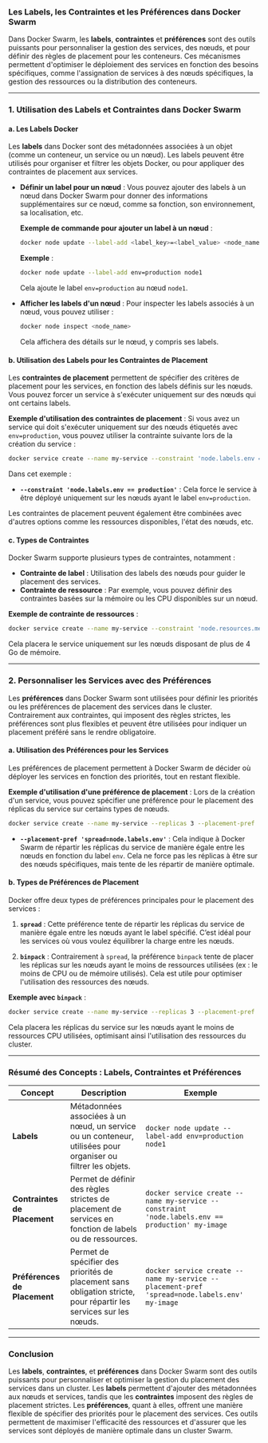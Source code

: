 ### **Les Labels, les Contraintes et les Préférences dans Docker Swarm**

Dans Docker Swarm, les **labels**, **contraintes** et **préférences** sont des outils puissants pour personnaliser la gestion des services, des nœuds, et pour définir des règles de placement pour les conteneurs. Ces mécanismes permettent d'optimiser le déploiement des services en fonction des besoins spécifiques, comme l'assignation de services à des nœuds spécifiques, la gestion des ressources ou la distribution des conteneurs.

---

### **1. Utilisation des Labels et Contraintes dans Docker Swarm**

#### **a. Les Labels Docker**

Les **labels** dans Docker sont des métadonnées associées à un objet (comme un conteneur, un service ou un nœud). Les labels peuvent être utilisés pour organiser et filtrer les objets Docker, ou pour appliquer des contraintes de placement aux services.

- **Définir un label pour un nœud** :
  Vous pouvez ajouter des labels à un nœud dans Docker Swarm pour donner des informations supplémentaires sur ce nœud, comme sa fonction, son environnement, sa localisation, etc.

  **Exemple de commande pour ajouter un label à un nœud** :
  ```bash
  docker node update --label-add <label_key>=<label_value> <node_name>
  ```

  **Exemple** :
  ```bash
  docker node update --label-add env=production node1
  ```

  Cela ajoute le label `env=production` au nœud `node1`.

- **Afficher les labels d'un nœud** :
  Pour inspecter les labels associés à un nœud, vous pouvez utiliser :
  ```bash
  docker node inspect <node_name>
  ```

  Cela affichera des détails sur le nœud, y compris ses labels.

#### **b. Utilisation des Labels pour les Contraintes de Placement**

Les **contraintes de placement** permettent de spécifier des critères de placement pour les services, en fonction des labels définis sur les nœuds. Vous pouvez forcer un service à s'exécuter uniquement sur des nœuds qui ont certains labels.

**Exemple d'utilisation des contraintes de placement** :
Si vous avez un service qui doit s'exécuter uniquement sur des nœuds étiquetés avec `env=production`, vous pouvez utiliser la contrainte suivante lors de la création du service :

```bash
docker service create --name my-service --constraint 'node.labels.env == production' my-image
```

Dans cet exemple :
- **`--constraint 'node.labels.env == production'`** : Cela force le service à être déployé uniquement sur les nœuds ayant le label `env=production`.

Les contraintes de placement peuvent également être combinées avec d'autres options comme les ressources disponibles, l'état des nœuds, etc.

#### **c. Types de Contraintes**

Docker Swarm supporte plusieurs types de contraintes, notamment :
- **Contrainte de label** : Utilisation des labels des nœuds pour guider le placement des services.
- **Contrainte de ressource** : Par exemple, vous pouvez définir des contraintes basées sur la mémoire ou les CPU disponibles sur un nœud.
  
**Exemple de contrainte de ressources** :
```bash
docker service create --name my-service --constraint 'node.resources.memory > 4GB' my-image
```

Cela placera le service uniquement sur les nœuds disposant de plus de 4 Go de mémoire.

---

### **2. Personnaliser les Services avec des Préférences**

Les **préférences** dans Docker Swarm sont utilisées pour définir les priorités ou les préférences de placement des services dans le cluster. Contrairement aux contraintes, qui imposent des règles strictes, les préférences sont plus flexibles et peuvent être utilisées pour indiquer un placement préféré sans le rendre obligatoire.

#### **a. Utilisation des Préférences pour les Services**

Les préférences de placement permettent à Docker Swarm de décider où déployer les services en fonction des priorités, tout en restant flexible.

**Exemple d'utilisation d'une préférence de placement** :
Lors de la création d'un service, vous pouvez spécifier une préférence pour le placement des réplicas du service sur certains types de nœuds.

```bash
docker service create --name my-service --replicas 3 --placement-pref 'spread=node.labels.env' my-image
```

- **`--placement-pref 'spread=node.labels.env'`** : Cela indique à Docker Swarm de répartir les réplicas du service de manière égale entre les nœuds en fonction du label `env`. Cela ne force pas les réplicas à être sur des nœuds spécifiques, mais tente de les répartir de manière optimale.

#### **b. Types de Préférences de Placement**

Docker offre deux types de préférences principales pour le placement des services :

1. **`spread`** : Cette préférence tente de répartir les réplicas du service de manière égale entre les nœuds ayant le label spécifié. C’est idéal pour les services où vous voulez équilibrer la charge entre les nœuds.

2. **`binpack`** : Contrairement à `spread`, la préférence `binpack` tente de placer les réplicas sur les nœuds ayant le moins de ressources utilisées (ex : le moins de CPU ou de mémoire utilisés). Cela est utile pour optimiser l'utilisation des ressources des nœuds.

**Exemple avec `binpack`** :
```bash
docker service create --name my-service --replicas 3 --placement-pref 'binpack=node.resources.cpu' my-image
```

Cela placera les réplicas du service sur les nœuds ayant le moins de ressources CPU utilisées, optimisant ainsi l'utilisation des ressources du cluster.

---

### **Résumé des Concepts : Labels, Contraintes et Préférences**

| **Concept**               | **Description**                                                                                              | **Exemple**                                                                                           |
|---------------------------|--------------------------------------------------------------------------------------------------------------|-------------------------------------------------------------------------------------------------------|
| **Labels**                 | Métadonnées associées à un nœud, un service ou un conteneur, utilisées pour organiser ou filtrer les objets.   | `docker node update --label-add env=production node1`                                                 |
| **Contraintes de Placement** | Permet de définir des règles strictes de placement de services en fonction de labels ou de ressources.         | `docker service create --name my-service --constraint 'node.labels.env == production' my-image`       |
| **Préférences de Placement** | Permet de spécifier des priorités de placement sans obligation stricte, pour répartir les services sur les nœuds. | `docker service create --name my-service --placement-pref 'spread=node.labels.env' my-image`           |

---

### **Conclusion**

Les **labels**, **contraintes**, et **préférences** dans Docker Swarm sont des outils puissants pour personnaliser et optimiser la gestion du placement des services dans un cluster. Les **labels** permettent d'ajouter des métadonnées aux nœuds et services, tandis que les **contraintes** imposent des règles de placement strictes. Les **préférences**, quant à elles, offrent une manière flexible de spécifier des priorités pour le placement des services. Ces outils permettent de maximiser l'efficacité des ressources et d'assurer que les services sont déployés de manière optimale dans un cluster Swarm.